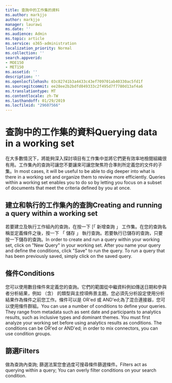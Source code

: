```yaml
---
title: 查詢中的工作集的資料
ms.author: markjjo
author: markjjo
manager: laurawi
ms.date: ''
ms.audience: Admin
ms.topic: article
ms.service: o365-administration
localization_priority: Normal
ms.collection: ''
search.appverid:
- MOE150
- MET150
ms.assetid: ''
description: ''
ms.openlocfilehash: 03c82741b3a4433c43ef709701ab40330ac5fd1f
ms.sourcegitcommit: ee28ee2b2bdfd049333c2f495d7f7780d13af4a6
ms.translationtype: MT
ms.contentlocale: zh-TW
ms.lasthandoff: 01/29/2019
ms.locfileid: "29607566"
---
```

# <a name="querying-data-in-a-working-set"></a><span data-ttu-id="b4c75-102">查詢中的工作集的資料</span><span class="sxs-lookup"><span data-stu-id="b4c75-102">Querying data in a working set</span></span>

<span data-ttu-id="b4c75-p101">在大多數情況下，將能夠深入探討項目有工作集中並將它們更有效率地檢閱組織很有用。工作集內的查詢可讓您不要讓來可讓您聚焦符合準則所定義您的文件的子集。</span><span class="sxs-lookup"><span data-stu-id="b4c75-p101">In most cases, it will be useful to be able to dig deeper into what is there in a working set and organize them to review more efficiently. Queries within a working set enables you to do so by letting you focus on a subset of documents that meet the criteria defined by you at once.</span></span>

## <a name="creating-and-running-a-query-within-a-working-set"></a><span data-ttu-id="b4c75-105">建立和執行的工作集內的查詢</span><span class="sxs-lookup"><span data-stu-id="b4c75-105">Creating and running a query within a working set</span></span>

<span data-ttu-id="b4c75-p102">若要建立及執行工作組內的查詢，在按一下 [「 新增查詢 」 工作集。在您的查詢名稱並定義條件之後，按一下 「 儲存 」 執行查詢。若要執行已儲存的查詢，只要按一下儲存的查詢。</span><span class="sxs-lookup"><span data-stu-id="b4c75-p102">In order to create and run a query within your working set, click on "New Query" in your working set. After you name your query and define the conditions, click "Save" to run the query. To run a query that has been previously saved, simply click on the saved query.</span></span>

## <a name="conditions"></a><span data-ttu-id="b4c75-109">條件</span><span class="sxs-lookup"><span data-stu-id="b4c75-109">Conditions</span></span>

<span data-ttu-id="b4c75-p103">您可以使用數目條件來定義您的查詢。它們的範圍從中繼資料例如傳送日期和參與者分析結果，例如 （含） 的類型與主控項佈景主題。您必須先分析設定使用分析結果作為條件之前您工作。條件可以是 OR'ed 或 AND'ed;為了混合連接器，您可以使用條件群組。</span><span class="sxs-lookup"><span data-stu-id="b4c75-p103">You can use a number of conditions to define your queries. They range from metadata such as sent date and participants to analytics results, such as inclusive types and dominant themes. You must first analyze your working set before using analytics results as conditions. The conditions can be OR'ed or AND'ed; in order to mix connectors, you can use condition groups.</span></span>

## <a name="filters"></a><span data-ttu-id="b4c75-114">篩選</span><span class="sxs-lookup"><span data-stu-id="b4c75-114">Filters</span></span>
<span data-ttu-id="b4c75-115">做為查詢內查詢; 篩選法案您會過度可搜尋條件篩選條件。</span><span class="sxs-lookup"><span data-stu-id="b4c75-115">Filters act as querying within a query; You can overly filter conditions on your search condition.</span></span>


